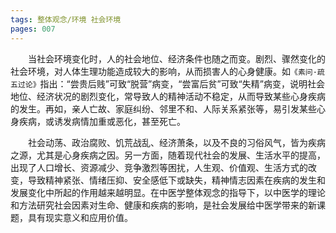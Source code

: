 ```yaml
---
tags: 整体观念/环境 社会环境
pages: 007
---
```

&emsp;&emsp;当社会环境变化时，人的社会地位、经济条件也随之而变。剧烈、骤然变化的社会环境，对人体生理功能造成较大的影响，从而损害人的心身健康。如`《素问·疏五过论》`指出：“尝贵后贱”可致“脱营”病变，“尝富后贫”可致“失精”病变，说明社会地位、经济状况的剧烈变化，常导致人的精神活动不稳定，从而导致某些心身疾病的发生。再如，亲人亡故、家庭纠纷、邻里不和、人际关系紧张等，易引发某些心身疾病，或诱发病情加重或恶化，甚至死亡。

&emsp;&emsp;社会动荡、政治腐败、饥荒战乱、经济萧条，以及不良的习俗风气，皆为疾病之源，尤其是心身疾病之因。另一方面，随着现代社会的发展、生活水平的提高，出现了人口增长、资源减少、竞争激烈等困扰，人生观、价值观、生活方式的改变，导致精神紧张、情绪压抑、安全感低下或缺失，精神情志因素在疾病的发生和发展变化中所起的作用越来越明显。在中医学整体观念的指导下，以中医学的理论和方法研究社会因素对生命、健康和疾病的影响，是社会发展给中医学带来的新课题，具有现实意义和应用价值。